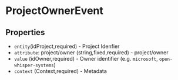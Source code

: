 # ProjectOwnerEvent

## Properties

 - `entity`(idProject,required) - Project Idenfier
 - `attribute`: project/owner (string,fixed,required) - project/owner
 - `value` (idOwner,required) - Owner identifier (e.g. `microsoft`, `open-whisper-systems`)
 - `context` (Context,required) - Metadata
